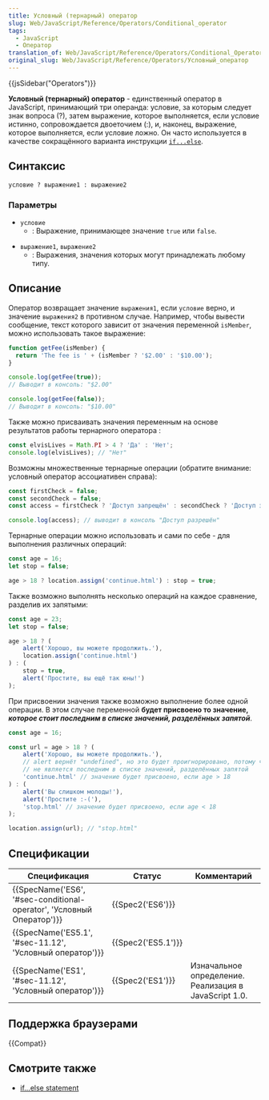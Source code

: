 ```yaml
---
title: Условный (тернарный) оператор
slug: Web/JavaScript/Reference/Operators/Conditional_operator
tags:
  - JavaScript
  - Оператор
translation_of: Web/JavaScript/Reference/Operators/Conditional_Operator
original_slug: Web/JavaScript/Reference/Operators/Условный_оператор
---
```


{{jsSidebar("Operators")}}

**Условный (тернарный) оператор** - единственный оператор в JavaScript, принимающий три операнда: условие, за которым следует знак вопроса (?), затем выражение, которое выполняется, если условие истинно, сопровождается двоеточием (:), и, наконец, выражение, которое выполняется, если условие ложно. Он часто используется в качестве сокращённого варианта инструкции [`if...else`](/ru/docs/Web/JavaScript/Reference/Statements/if...else).

## Синтаксис

```
условие ? выражение1 : выражение2
```

### Параметры

- `условие`
  - : Выражение, принимающее значение `true` или `false`.

<!---->

- `выражение1`, `выражение2`
  - : Выражения, значения которых могут принадлежать любому типу.

## Описание

Оператор возвращает значение `выражения1`, если `условие` верно, и значение `выражения2` в противном случае. Например, чтобы вывести сообщение, текст которого зависит от значения переменной `isMember`, можно использовать такое выражение:

```js
function getFee(isMember) {
  return 'The fee is ' + (isMember ? '$2.00' : '$10.00');
}

console.log(getFee(true));
// Выводит в консоль: "$2.00"

console.log(getFee(false));
// Выводит в консоль: "$10.00"
```

Также можно присваивать значения переменным на основе результатов работы тернарного оператора :

```js
const elvisLives = Math.PI > 4 ? 'Да' : 'Нет';
console.log(elvisLives); // "Нет"
```

Возможны множественные тернарные операции (обратите внимание: условный оператор ассоциативен справа):

```js
const firstCheck = false;
const secondCheck = false;
const access = firstCheck ? 'Доступ запрещён' : secondCheck ? 'Доступ запрещён' : 'Доступ разрешён';

console.log(access); // выводит в консоль "Доступ разрешён"
```

Тернарные операции можно использовать и сами по себе - для выполнения различных операций:

```js
const age = 16;
let stop = false;

age > 18 ? location.assign('continue.html') : stop = true;
```

Также возможно выполнять несколько операций на каждое сравнение, разделив их запятыми:

```js
const age = 23;
let stop = false;

age > 18 ? (
    alert('Хорошо, вы можете продолжить.'),
    location.assign('continue.html')
) : (
    stop = true,
    alert('Простите, вы ещё так юны!')
);
```

При присвоении значения также возможно выполнение более одной операции. В этом случае переменной **будет присвоено то значение,** _**которое стоит последним в списке значений, разделённых запятой**_.

```js
const age = 16;

const url = age > 18 ? (
    alert('Хорошо, вы можете продолжить.'),
    // alert вернёт "undefined", но это будет проигнорировано, потому что
    // не является последним в списке значений, разделённых запятой
    'continue.html' // значение будет присвоено, если age > 18
) : (
    alert('Вы слишком молоды!'),
    alert('Простите :-('),
    'stop.html' // значение будет присвоено, если age < 18
);

location.assign(url); // "stop.html"
```

## Спецификации

| Спецификация                                                                                                     | Статус                   | Комментарий                                           |
| ---------------------------------------------------------------------------------------------------------------- | ------------------------ | ----------------------------------------------------- |
| {{SpecName('ES6', '#sec-conditional-operator', 'Условный Оператор')}} | {{Spec2('ES6')}}     |                                                       |
| {{SpecName('ES5.1', '#sec-11.12', 'Условный оператор')}}                 | {{Spec2('ES5.1')}} |                                                       |
| {{SpecName('ES1', '#sec-11.12', 'Условный оператор')}}                     | {{Spec2('ES1')}}     | Изначальное определение. Реализация в JavaScript 1.0. |

## Поддержка браузерами

{{Compat}}

## Смотрите также

- [if...else statement](/ru/docs/Web/JavaScript/Reference/Statements/if...else)

